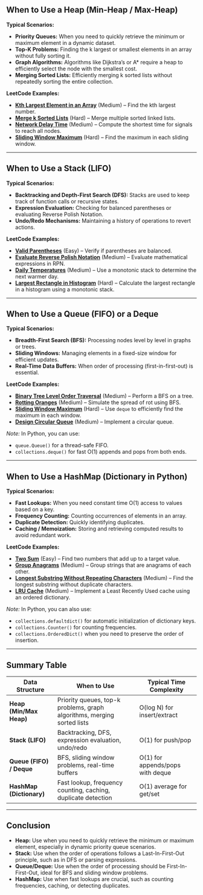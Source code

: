 ## **When to Use a Heap (Min-Heap / Max-Heap)**

**Typical Scenarios:**

- **Priority Queues:** When you need to quickly retrieve the minimum or maximum element in a dynamic dataset.
- **Top-K Problems:** Finding the k largest or smallest elements in an array without fully sorting it.
- **Graph Algorithms:** Algorithms like Dijkstra’s or A\* require a heap to efficiently select the node with the smallest cost.
- **Merging Sorted Lists:** Efficiently merging k sorted lists without repeatedly sorting the entire collection.

**LeetCode Examples:**

- **[Kth Largest Element in an Array](https://leetcode.com/problems/kth-largest-element-in-an-array/)** (Medium) – Find the kth largest number.
- **[Merge k Sorted Lists](https://leetcode.com/problems/merge-k-sorted-lists/)** (Hard) – Merge multiple sorted linked lists.
- **[Network Delay Time](https://leetcode.com/problems/network-delay-time/)** (Medium) – Compute the shortest time for signals to reach all nodes.
- **[Sliding Window Maximum](https://leetcode.com/problems/sliding-window-maximum/)** (Hard) – Find the maximum in each sliding window.

---

## **When to Use a Stack (LIFO)**

**Typical Scenarios:**

- **Backtracking and Depth-First Search (DFS):** Stacks are used to keep track of function calls or recursive states.
- **Expression Evaluation:** Checking for balanced parentheses or evaluating Reverse Polish Notation.
- **Undo/Redo Mechanisms:** Maintaining a history of operations to revert actions.

**LeetCode Examples:**

- **[Valid Parentheses](https://leetcode.com/problems/valid-parentheses/)** (Easy) – Verify if parentheses are balanced.
- **[Evaluate Reverse Polish Notation](https://leetcode.com/problems/evaluate-reverse-polish-notation/)** (Medium) – Evaluate mathematical expressions in RPN.
- **[Daily Temperatures](https://leetcode.com/problems/daily-temperatures/)** (Medium) – Use a monotonic stack to determine the next warmer day.
- **[Largest Rectangle in Histogram](https://leetcode.com/problems/largest-rectangle-in-histogram/)** (Hard) – Calculate the largest rectangle in a histogram using a monotonic stack.

---

## **When to Use a Queue (FIFO) or a Deque**

**Typical Scenarios:**

- **Breadth-First Search (BFS):** Processing nodes level by level in graphs or trees.
- **Sliding Windows:** Managing elements in a fixed-size window for efficient updates.
- **Real-Time Data Buffers:** When order of processing (first-in-first-out) is essential.

**LeetCode Examples:**

- **[Binary Tree Level Order Traversal](https://leetcode.com/problems/binary-tree-level-order-traversal/)** (Medium) – Perform a BFS on a tree.
- **[Rotting Oranges](https://leetcode.com/problems/rotting-oranges/)** (Medium) – Simulate the spread of rot using BFS.
- **[Sliding Window Maximum](https://leetcode.com/problems/sliding-window-maximum/)** (Hard) – Use `deque` to efficiently find the maximum in each window.
- **[Design Circular Queue](https://leetcode.com/problems/design-circular-queue/)** (Medium) – Implement a circular queue.

_Note:_ In Python, you can use:

- `queue.Queue()` for a thread-safe FIFO.
- `collections.deque()` for fast O(1) appends and pops from both ends.

---

## **When to Use a HashMap (Dictionary in Python)**

**Typical Scenarios:**

- **Fast Lookups:** When you need constant time O(1) access to values based on a key.
- **Frequency Counting:** Counting occurrences of elements in an array.
- **Duplicate Detection:** Quickly identifying duplicates.
- **Caching / Memoization:** Storing and retrieving computed results to avoid redundant work.

**LeetCode Examples:**

- **[Two Sum](https://leetcode.com/problems/two-sum/)** (Easy) – Find two numbers that add up to a target value.
- **[Group Anagrams](https://leetcode.com/problems/group-anagrams/)** (Medium) – Group strings that are anagrams of each other.
- **[Longest Substring Without Repeating Characters](https://leetcode.com/problems/longest-substring-without-repeating-characters/)** (Medium) – Find the longest substring without duplicate characters.
- **[LRU Cache](https://leetcode.com/problems/lru-cache/)** (Medium) – Implement a Least Recently Used cache using an ordered dictionary.

_Note:_ In Python, you can also use:

- `collections.defaultdict()` for automatic initialization of dictionary keys.
- `collections.Counter()` for counting frequencies.
- `collections.OrderedDict()` when you need to preserve the order of insertion.

---

## **Summary Table**

| Data Structure           | When to Use                                                             | Typical Time Complexity          |
| ------------------------ | ----------------------------------------------------------------------- | -------------------------------- |
| **Heap (Min/Max Heap)**  | Priority queues, top-k problems, graph algorithms, merging sorted lists | O(log N) for insert/extract      |
| **Stack (LIFO)**         | Backtracking, DFS, expression evaluation, undo/redo                     | O(1) for push/pop                |
| **Queue (FIFO) / Deque** | BFS, sliding window problems, real-time buffers                         | O(1) for appends/pops with deque |
| **HashMap (Dictionary)** | Fast lookup, frequency counting, caching, duplicate detection           | O(1) average for get/set         |

---

## **Conclusion**

- **Heap:** Use when you need to quickly retrieve the minimum or maximum element, especially in dynamic priority queue scenarios.
- **Stack:** Use when the order of operations follows a Last-In-First-Out principle, such as in DFS or parsing expressions.
- **Queue/Deque:** Use when the order of processing should be First-In-First-Out, ideal for BFS and sliding window problems.
- **HashMap:** Use when fast lookups are crucial, such as counting frequencies, caching, or detecting duplicates.

